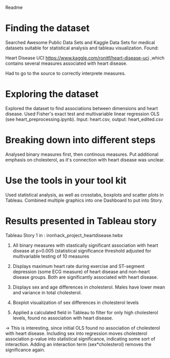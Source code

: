 Readme


# Finding the dataset

Searched Awesome Public Data Sets and Kaggle Data Sets for medical datasets suitable for statistical analysis and tableau visualization. Found:

Heart Disease UCI https://www.kaggle.com/ronitf/heart-disease-uci ,which contains several measures associated with heart disease.

Had to go to the source to correctly interprete measures.


# Exploring the dataset

Explored the dataset to find associations between dimensions and heart disease. Used Fisher's exact test and multivariable linear regression OLS (see heart_preprocessing.ipynb). Input: heart.csv, output: heart_edited.csv


# Breaking down into different steps

Analysed binary measures first, then continous measures. Put additional emphasis on cholesterol, as it's connection with heart disease was unclear.


# Use the tools in your tool kit

Used statistical analysis, as well as crosstabs, boxplots and scatter plots in Tableau. Combined multiple graphics into one Dashboard to put into Story.



# Results presented in Tableau story

Tableau Story 1 in : ironhack_project_heartdisease.twbx

1. All binary measures with stastically significant association with heart disease at p>0.005 (statistical significance threshold adjusted for multivariable testing of 10 measures

2. Displays maximum heart rate during exercise and ST-segment depression (some ECG measure) of heart disease and non-heart disease groups. Both are significantly associated with heart disease.

3. Displays sex and age differences in cholesterol. Males have lower mean and variance in total cholesterol.

4. Boxplot visualization of sex differences in cholesterol levels

5. Applied a calculated field in Tableau to filter for only high cholesterol levels, found no association with heart disease.

-> This is interesting, since initial OLS found no association of cholesterol with heart disease. Including sex into regression moves cholesterol association p-value into statistical significance, indicating some sort of interaction. Adding an interaction term (sex*cholesterol) removes the significance again. 


